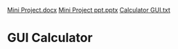 [Mini Project.docx](https://github.com/ritikarana04/GUI-Calculator/files/7841319/19BCA1126_Mini.Project.1.docx)
[Mini Project ppt.pptx](https://github.com/ritikarana04/GUI-Calculator/files/7841321/19BCA1126_Mini.Project.ppt.pptx)
[Calculator GUI.txt](https://github.com/ritikarana04/Calculator/files/7841226/Calculator.GUI.txt)
# GUI Calculator
